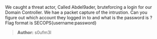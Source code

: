 We caught a threat actor, Called Abdel9ader, bruteforcing a login for our Domain Controller. We hae a packet capture of the intrustion. Can you figure out which account they logged in to and what is the password is ?
Flag format is SECOPS{username:password}

> **Author:** s0ufm3l